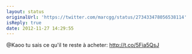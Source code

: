 ```yaml
---
layout: status
originalUrl: 'https://twitter.com/marcgg/status/273433478056538114'
isReply: true
date: 2012-11-27 14:29:55
---
```


@Kaoo tu sais ce qu'il te reste à acheter: http://t.co/5Fia5QsJ
